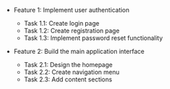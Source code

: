 - Feature 1: Implement user authentication
  - Task 1.1: Create login page
  - Task 1.2: Create registration page
  - Task 1.3: Implement password reset functionality

- Feature 2: Build the main application interface
  - Task 2.1: Design the homepage
  - Task 2.2: Create navigation menu
  - Task 2.3: Add content sections
